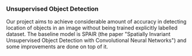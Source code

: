 ### Unsupervised Object Detection

Our project aims to achieve considerable amount of accuracy in detecting location of objects in an image without being trained explicitly labelled dataset. The baseline model is SPAIR (the paper "Spatially Invariant Unsupervised Object Detection with Convolutional Neural
Networks") and some improvements are done on top of it.